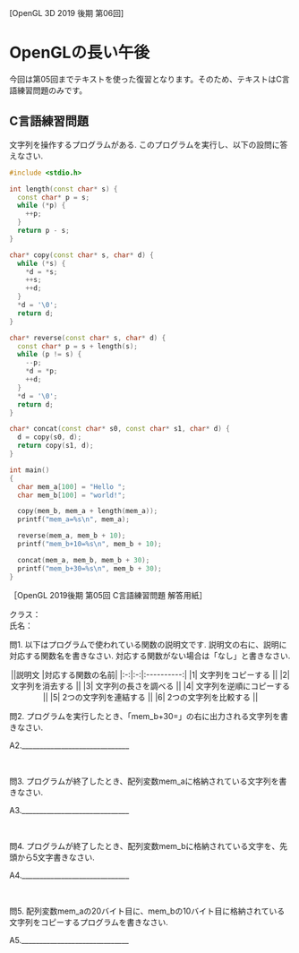 [OpenGL 3D 2019 後期 第06回]

# OpenGLの長い午後

今回は第05回までテキストを使った復習となります。そのため、テキストはC言語練習問題のみです。

## C言語練習問題

文字列を操作するプログラムがある. このプログラムを実行し、以下の設問に答えなさい.

```c++
#include <stdio.h>

int length(const char* s) {
  const char* p = s;
  while (*p) {
    ++p;
  }
  return p - s;
}

char* copy(const char* s, char* d) {
  while (*s) {
    *d = *s;
    ++s;
    ++d;
  }
  *d = '\0';
  return d;
}

char* reverse(const char* s, char* d) {
  const char* p = s + length(s);
  while (p != s) {
    --p;
    *d = *p;
    ++d;
  }
  *d = '\0';
  return d;
}

char* concat(const char* s0, const char* s1, char* d) {
  d = copy(s0, d);
  return copy(s1, d);
}

int main()
{
  char mem_a[100] = "Hello ";
  char mem_b[100] = "world!";

  copy(mem_b, mem_a + length(mem_a));
  printf("mem_a=%s\n", mem_a);

  reverse(mem_a, mem_b + 10);
  printf("mem_b+10=%s\n", mem_b + 10);

  concat(mem_a, mem_b, mem_b + 30);
  printf("mem_b+30=%s\n", mem_b + 30);
}
```

<div style="page-break-after: always"></div>

［OpenGL 2019後期 第05回 C言語練習問題 解答用紙］

クラス：<br>氏名：

問1. 以下はプログラムで使われている関数の説明文です. 説明文の右に、説明に対応する関数名を書きなさい. 対応する関数がない場合は「なし」と書きなさい.

<div style="text-align: center;width: 100%;">
||説明文 |対応する関数の名前|
|:-:|:-:|:----------:|
|1| 文字列をコピーする ||
|2| 文字列を消去する ||
|3| 文字列の長さを調べる ||
|4| 文字列を逆順にコピーする ||
|5| 2つの文字列を連結する ||
|6| 2つの文字列を比較する ||
</div>

問2. プログラムを実行したとき、「mem_b+30=」の右に出力される文字列を書きなさい.

A2.______________________________

<br>

問3. プログラムが終了したとき、配列変数mem_aに格納されている文字列を書きなさい.

A3.______________________________

<br>

問4. プログラムが終了したとき、配列変数mem_bに格納されている文字を、先頭から5文字書きなさい.

A4.______________________________

<br>

問5. 配列変数mem_aの20バイト目に、mem_bの10バイト目に格納されている文字列をコピーするプログラムを書きなさい.

A5.______________________________
